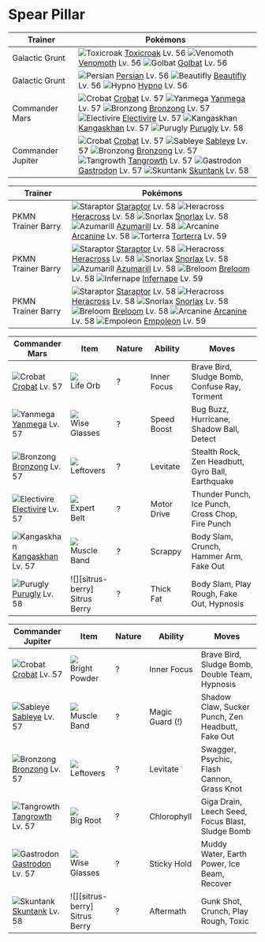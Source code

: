 # Spear Pillar

Trainer                    | Pokémons
---                        | ---
Galactic Grunt             | ![][454]  [Toxicroak] Lv. 56  ![][049]  [Venomoth] Lv. 56  ![][042]  [Golbat] Lv. 56
Galactic Grunt             | ![][053]  [Persian] Lv. 56  ![][267]  [Beautifly] Lv. 56  ![][097]  [Hypno] Lv. 56
Commander Mars             | ![][169]  [Crobat] Lv. 57  ![][469]  [Yanmega] Lv. 57  ![][437]  [Bronzong] Lv. 57 <br> ![][466]  [Electivire] Lv. 57  ![][115]  [Kangaskhan] Lv. 57  ![][432]  [Purugly] Lv. 58
Commander Jupiter          | ![][169]  [Crobat] Lv. 57  ![][302]  [Sableye] Lv. 57  ![][437]  [Bronzong] Lv. 57 <br> ![][465]  [Tangrowth] Lv. 57  ![][423]  [Gastrodon] Lv. 57  ![][435]  [Skuntank] Lv. 58

Trainer                    | Pokémons
---                        | ---
PKMN Trainer Barry         | ![][398]  [Staraptor] Lv. 58  ![][214]  [Heracross] Lv. 58  ![][143]  [Snorlax] Lv. 58 <br> ![][184]  [Azumarill] Lv. 58  ![][059]  [Arcanine] Lv. 58  ![][389]  [Torterra] Lv. 59
PKMN Trainer Barry         | ![][398]  [Staraptor] Lv. 58  ![][214]  [Heracross] Lv. 58  ![][143]  [Snorlax] Lv. 58 <br> ![][184]  [Azumarill] Lv. 58  ![][286]  [Breloom] Lv. 58  ![][392]  [Infernape] Lv. 59
PKMN Trainer Barry         | ![][398]  [Staraptor] Lv. 58  ![][214]  [Heracross] Lv. 58  ![][143]  [Snorlax] Lv. 58 <br> ![][286]  [Breloom] Lv. 58  ![][059]  [Arcanine] Lv. 58  ![][395]  [Empoleon] Lv. 59

Commander Mars      | Item         | Nature  | Ability       | Moves
---                 | ---          | ---     | ---           | ---
![][169]<br> [Crobat] Lv. 57          | ![][life-orb]<br> Life Orb              | ?        | Inner Focus         | Brave Bird, Sludge Bomb, Confuse Ray, Torment
![][469]<br> [Yanmega] Lv. 57         | ![][wise-glasses]<br> Wise Glasses      | ?        | Speed Boost         | Bug Buzz, Hurricane, Shadow Ball, Detect
![][437]<br> [Bronzong] Lv. 57        | ![][leftovers]<br> Leftovers            | ?        | Levitate            | Stealth Rock, Zen Headbutt, Gyro Ball, Earthquake
![][466]<br> [Electivire] Lv. 57      | ![][expert-belt]<br> Expert Belt        | ?        | Motor Drive         | Thunder Punch, Ice Punch, Cross Chop, Fire Punch
![][115]<br> [Kangaskhan] Lv. 57      | ![][muscle-band]<br> Muscle Band        | ?        | Scrappy             | Body Slam, Crunch, Hammer Arm, Fake Out
![][432]<br> [Purugly] Lv. 58         | ![][sitrus-berry]<br> Sitrus Berry      | ?        | Thick Fat           | Body Slam, Play Rough, Fake Out, Hypnosis

Commander Jupiter  | Item         | Nature  | Ability       | Moves
---                | ---          | ---     | ---           | ---
![][169]<br> [Crobat] Lv. 57          | ![][bright-powder]<br> Bright Powder    | ?        | Inner Focus         | Brave Bird, Sludge Bomb, Double Team, Hypnosis
![][302]<br> [Sableye] Lv. 57         | ![][muscle-band]<br> Muscle Band        | ?        | Magic Guard (!)     | Shadow Claw, Sucker Punch, Zen Headbutt, Fake Out
![][437]<br> [Bronzong] Lv. 57        | ![][leftovers]<br> Leftovers            | ?        | Levitate            | Swagger, Psychic, Flash Cannon, Grass Knot
![][465]<br> [Tangrowth] Lv. 57       | ![][big-root]<br> Big Root              | ?        | Chlorophyll         | Giga Drain, Leech Seed, Focus Blast, Sludge Bomb
![][423]<br> [Gastrodon] Lv. 57       | ![][wise-glasses]<br> Wise Glasses      | ?        | Sticky Hold         | Muddy Water, Earth Power, Ice Beam, Recover
![][435]<br> [Skuntank] Lv. 58        | ![][sitrus-berry]<br> Sitrus Berry      | ?        | Aftermath           | Gunk Shot, Crunch, Play Rough, Toxic


[042]: https://raw.githubusercontent.com/PokeAPI/sprites/master/sprites/pokemon/42.png "Golbat"
[049]: https://raw.githubusercontent.com/PokeAPI/sprites/master/sprites/pokemon/49.png "Venomoth"
[053]: https://raw.githubusercontent.com/PokeAPI/sprites/master/sprites/pokemon/53.png "Persian"
[059]: https://raw.githubusercontent.com/PokeAPI/sprites/master/sprites/pokemon/59.png "Arcanine"
[097]: https://raw.githubusercontent.com/PokeAPI/sprites/master/sprites/pokemon/97.png "Hypno"
[115]: https://raw.githubusercontent.com/PokeAPI/sprites/master/sprites/pokemon/115.png "Kangaskhan"
[143]: https://raw.githubusercontent.com/PokeAPI/sprites/master/sprites/pokemon/143.png "Snorlax"
[169]: https://raw.githubusercontent.com/PokeAPI/sprites/master/sprites/pokemon/169.png "Crobat"
[184]: https://raw.githubusercontent.com/PokeAPI/sprites/master/sprites/pokemon/184.png "Azumarill"
[214]: https://raw.githubusercontent.com/PokeAPI/sprites/master/sprites/pokemon/214.png "Heracross"
[267]: https://raw.githubusercontent.com/PokeAPI/sprites/master/sprites/pokemon/267.png "Beautifly"
[286]: https://raw.githubusercontent.com/PokeAPI/sprites/master/sprites/pokemon/286.png "Breloom"
[302]: https://raw.githubusercontent.com/PokeAPI/sprites/master/sprites/pokemon/302.png "Sableye"
[389]: https://raw.githubusercontent.com/PokeAPI/sprites/master/sprites/pokemon/389.png "Torterra"
[392]: https://raw.githubusercontent.com/PokeAPI/sprites/master/sprites/pokemon/392.png "Infernape"
[395]: https://raw.githubusercontent.com/PokeAPI/sprites/master/sprites/pokemon/395.png "Empoleon"
[398]: https://raw.githubusercontent.com/PokeAPI/sprites/master/sprites/pokemon/398.png "Staraptor"
[423]: https://raw.githubusercontent.com/PokeAPI/sprites/master/sprites/pokemon/423.png "Gastrodon"
[432]: https://raw.githubusercontent.com/PokeAPI/sprites/master/sprites/pokemon/432.png "Purugly"
[435]: https://raw.githubusercontent.com/PokeAPI/sprites/master/sprites/pokemon/435.png "Skuntank"
[437]: https://raw.githubusercontent.com/PokeAPI/sprites/master/sprites/pokemon/437.png "Bronzong"
[454]: https://raw.githubusercontent.com/PokeAPI/sprites/master/sprites/pokemon/454.png "Toxicroak"
[465]: https://raw.githubusercontent.com/PokeAPI/sprites/master/sprites/pokemon/465.png "Tangrowth"
[466]: https://raw.githubusercontent.com/PokeAPI/sprites/master/sprites/pokemon/466.png "Electivire"
[469]: https://raw.githubusercontent.com/PokeAPI/sprites/master/sprites/pokemon/469.png "Yanmega"
[Golbat]: /pokemon_changes/042/
[Venomoth]: /pokemon_changes/049/
[Persian]: /pokemon_changes/053/
[Arcanine]: /pokemon_changes/059/
[Hypno]: /pokemon_changes/097/
[Kangaskhan]: /pokemon_changes/115/
[Snorlax]: /pokemon_changes/143/
[Crobat]: /pokemon_changes/169/
[Azumarill]: /pokemon_changes/184/
[Heracross]: /pokemon_changes/214/
[Beautifly]: /pokemon_changes/267/
[Breloom]: /pokemon_changes/286/
[Sableye]: /pokemon_changes/302/
[Torterra]: /pokemon_changes/389/
[Infernape]: /pokemon_changes/392/
[Empoleon]: /pokemon_changes/395/
[Staraptor]: /pokemon_changes/398/
[Gastrodon]: /pokemon_changes/423/
[Purugly]: /pokemon_changes/432/
[Skuntank]: /pokemon_changes/435/
[Bronzong]: /pokemon_changes/437/
[Toxicroak]: /pokemon_changes/454/
[Tangrowth]: /pokemon_changes/465/
[Electivire]: /pokemon_changes/466/
[Yanmega]: /pokemon_changes/469/
[big-root]: https://raw.githubusercontent.com/PokeAPI/sprites/master/sprites/items/big-root.png
[bright-powder]: https://raw.githubusercontent.com/PokeAPI/sprites/master/sprites/items/bright-powder.png
[expert-belt]: https://raw.githubusercontent.com/PokeAPI/sprites/master/sprites/items/expert-belt.png
[wise-glasses]: https://raw.githubusercontent.com/PokeAPI/sprites/master/sprites/items/wise-glasses.png
[leftovers]: https://raw.githubusercontent.com/PokeAPI/sprites/master/sprites/items/leftovers.png
[life-orb]: https://raw.githubusercontent.com/PokeAPI/sprites/master/sprites/items/life-orb.png
[muscle-band]: https://raw.githubusercontent.com/PokeAPI/sprites/master/sprites/items/muscle-band.png
